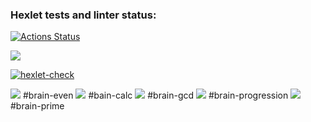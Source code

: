 ### Hexlet tests and linter status:
[![Actions Status](https://github.com/dannygrech/python-project-lvl1/workflows/hexlet-check/badge.svg)](https://github.com/dannygrech/python-project-lvl1/actions)

<a href="https://codeclimate.com/github/dannygrech/python-project-lvl1/maintainability"><img src="https://api.codeclimate.com/v1/badges/acd09268e93168993108/maintainability" /></a>

[![hexlet-check](https://github.com/dannygrech/python-project-lvl1/actions/workflows/hexlet-check.yml/badge.svg)](https://github.com/dannygrech/python-project-lvl1/actions/workflows/hexlet-check.yml)

<a href="https://asciinema.org/a/LeP2c4hdhqzFoZyO4yWJDRKOE" target="_blank"><img src="https://asciinema.org/a/LeP2c4hdhqzFoZyO4yWJDRKOE.svg" /></a> #brain-even
<a href="https://asciinema.org/a/AUkastTMYTVd8V7o7o6Iha1mj" target="_blank"><img src="https://asciinema.org/a/AUkastTMYTVd8V7o7o6Iha1mj.svg" /></a> #bain-calc
<a href="https://asciinema.org/a/oa6aZkjq2GVx0fwXv7lr1J97f" target="_blank"><img src="https://asciinema.org/a/oa6aZkjq2GVx0fwXv7lr1J97f.svg" /></a> #brain-gcd
<a href="https://asciinema.org/a/NGIXuZjkUyLCry1QHtvz72JpE" target="_blank"><img src="https://asciinema.org/a/NGIXuZjkUyLCry1QHtvz72JpE.svg" /></a> #brain-progression
<a href="https://asciinema.org/a/K2L2O3ldbaX2mV8Nu1YQWvmay" target="_blank"><img src="https://asciinema.org/a/K2L2O3ldbaX2mV8Nu1YQWvmay.svg" /></a> #brain-prime
